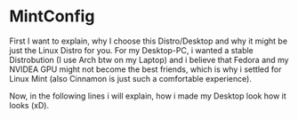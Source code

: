 # MintConfig
First I want to explain, why I choose this Distro/Desktop and why it might be just the Linux Distro for you.
For my Desktop-PC, i wanted a stable Distrobution (I use Arch btw on my Laptop) and i believe 
that Fedora and my NVIDEA GPU might not become the best friends, which is why i settled for Linux Mint (also Cinnamon 
is just such a comfortable experience).

Now, in the following lines i will explain, how i made my Desktop look how it looks (xD).

